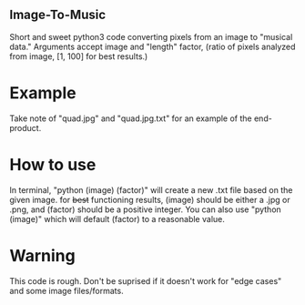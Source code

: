 ## Image-To-Music
Short and sweet python3 code converting pixels from an image to "musical data." Arguments accept image and "length" factor, (ratio of pixels analyzed from image, [1, 100] for best results.)

# Example
Take note of "quad.jpg" and "quad.jpg.txt" for an example of the end-product.

# How to use
In terminal, "python (image) (factor)" will create a new .txt file based on the given image. for ~~best~~ functioning results, (image) should be either a .jpg or .png, and (factor) should be a positive integer. 
You can also use "python (image)" which will default (factor) to a reasonable value.

# Warning
This code is rough. Don't be suprised if it doesn't work for "edge cases" and some image files/formats. 
